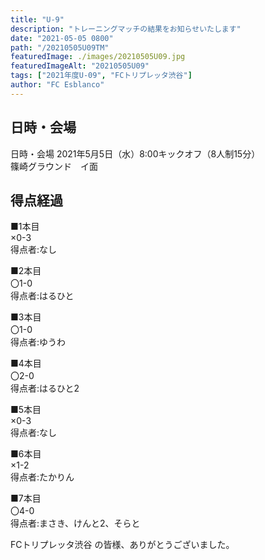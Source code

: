 ```yaml
---
title: "U-9"
description: "トレーニングマッチの結果をお知らせいたします"
date: "2021-05-05 0800"
path: "/20210505U09TM"
featuredImage: ./images/20210505U09.jpg
featuredImageAlt: "20210505U09"
tags: ["2021年度U-09", "FCトリプレッタ渋谷"]
author: "FC Esblanco"
---
```




## 日時・会場

日時・会場
2021年5月5日（水）8:00キックオフ（8人制15分）<br>
篠崎グラウンド　イ面

## 得点経過

■1本目<br>
×0-3<br>
得点者:なし

■2本目<br>
〇1-0<br>
得点者:はるひと

■3本目<br>
〇1-0<br>
得点者:ゆうわ

■4本目<br>
〇2-0<br>
得点者:はるひと2

■5本目<br>
×0-3<br>
得点者:なし

■6本目<br>
×1-2<br>
得点者:たかりん

■7本目<br>
〇4-0<br>
得点者:まさき、けんと2、そらと


FCトリプレッタ渋谷 の皆様、ありがとうございました。
